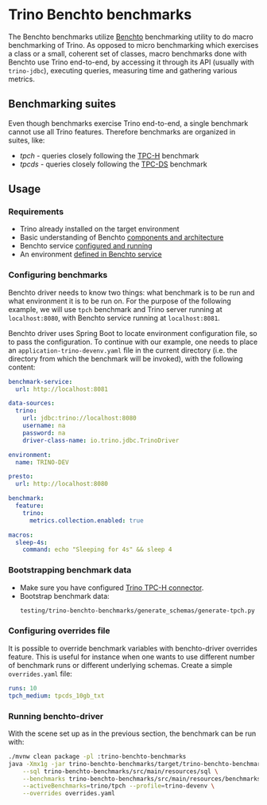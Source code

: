 # Trino Benchto benchmarks

The Benchto benchmarks utilize [Benchto](https://github.com/trinodb/benchto) benchmarking
utility to do macro benchmarking of Trino. As opposed to micro benchmarking which exercises
a class or a small, coherent set of classes, macro benchmarks done with Benchto use Trino
end-to-end, by accessing it through its API (usually with `trino-jdbc`), executing queries,
measuring time and gathering various metrics.

## Benchmarking suites

Even though benchmarks exercise Trino end-to-end, a single benchmark cannot use all Trino
features. Therefore benchmarks are organized in suites, like:

* *tpch* - queries closely following the [TPC-H](http://www.tpc.org/tpch/) benchmark
* *tpcds* - queries closely following the [TPC-DS](http://www.tpc.org/tpcds/) benchmark

## Usage

### Requirements

* Trino already installed on the target environment
* Basic understanding of Benchto [components and architecture](https://github.com/trinodb/benchto)
* Benchto service [configured and running](https://github.com/trinodb/benchto/tree/master/benchto-service)
* An environment [defined in Benchto service](https://github.com/trinodb/benchto/tree/master/benchto-service#creating-environment)

### Configuring benchmarks

Benchto driver needs to know two things: what benchmark is to be run and what environment
it is to be run on. For the purpose of the following example, we will use `tpch` benchmark
and Trino server running at `localhost:8080`, with Benchto service running at `localhost:8081`.

Benchto driver uses Spring Boot to locate environment configuration file, so to pass the
configuration. To continue with our example, one needs to place an `application-trino-devenv.yaml`
file in the current directory (i.e. the directory from which the benchmark will be invoked),
with the following content:

```yaml
benchmark-service:
  url: http://localhost:8081

data-sources:
  trino:
    url: jdbc:trino://localhost:8080
    username: na
    password: na
    driver-class-name: io.trino.jdbc.TrinoDriver

environment:
  name: TRINO-DEV

presto:
  url: http://localhost:8080

benchmark:
  feature:
    trino:
      metrics.collection.enabled: true

macros:
  sleep-4s:
    command: echo "Sleeping for 4s" && sleep 4
```

### Bootstrapping benchmark data

* Make sure you have configured [Trino TPC-H connector](https://trino.io/docs/current/connector/tpch.html).
* Bootstrap benchmark data:
  ```bash
  testing/trino-benchto-benchmarks/generate_schemas/generate-tpch.py --factors sf1 --formats orc | trino-cli-[version]-executable.jar --server [trino_coordinator-url]:[port]
  ```

### Configuring overrides file

It is possible to override benchmark variables with benchto-driver overrides feature.
This is useful for instance when one wants to use different number of benchmark
runs or different underlying schemas. Create a simple `overrides.yaml` file:

```yaml
runs: 10
tpch_medium: tpcds_10gb_txt
```

### Running benchto-driver

With the scene set up as in the previous section, the benchmark can be run with:
```bash
./mvnw clean package -pl :trino-benchto-benchmarks
java -Xmx1g -jar trino-benchto-benchmarks/target/trino-benchto-benchmarks-*-executable.jar \
    --sql trino-benchto-benchmarks/src/main/resources/sql \
    --benchmarks trino-benchto-benchmarks/src/main/resources/benchmarks \
    --activeBenchmarks=trino/tpch --profile=trino-devenv \
    --overrides overrides.yaml
```
